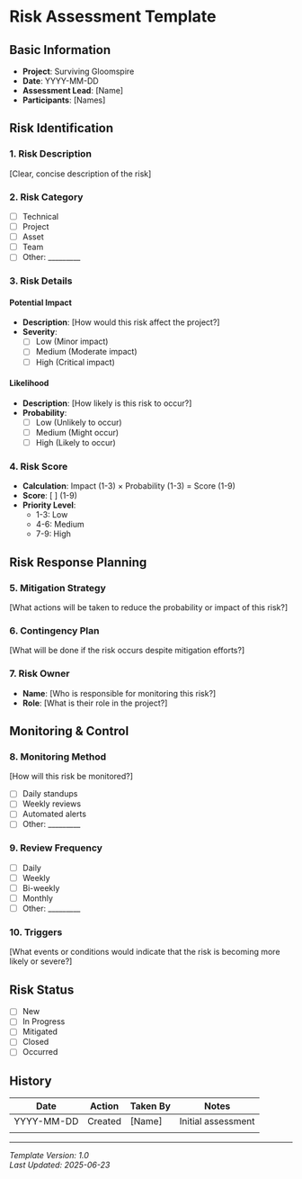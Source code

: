 # Risk Assessment Template

## Basic Information
- **Project**: Surviving Gloomspire
- **Date**: YYYY-MM-DD
- **Assessment Lead**: [Name]
- **Participants**: [Names]

## Risk Identification

### 1. Risk Description
[Clear, concise description of the risk]

### 2. Risk Category
- [ ] Technical
- [ ] Project
- [ ] Asset
- [ ] Team
- [ ] Other: _________

### 3. Risk Details

#### Potential Impact
- **Description**: [How would this risk affect the project?]
- **Severity**: 
  - [ ] Low (Minor impact)
  - [ ] Medium (Moderate impact)
  - [ ] High (Critical impact)

#### Likelihood
- **Description**: [How likely is this risk to occur?]
- **Probability**:
  - [ ] Low (Unlikely to occur)
  - [ ] Medium (Might occur)
  - [ ] High (Likely to occur)

### 4. Risk Score
- **Calculation**: Impact (1-3) × Probability (1-3) = Score (1-9)
- **Score**: [ ] (1-9)
- **Priority Level**:
  - 1-3: Low
  - 4-6: Medium
  - 7-9: High

## Risk Response Planning

### 5. Mitigation Strategy
[What actions will be taken to reduce the probability or impact of this risk?]

### 6. Contingency Plan
[What will be done if the risk occurs despite mitigation efforts?]

### 7. Risk Owner
- **Name**: [Who is responsible for monitoring this risk?]
- **Role**: [What is their role in the project?]

## Monitoring & Control

### 8. Monitoring Method
[How will this risk be monitored?]
- [ ] Daily standups
- [ ] Weekly reviews
- [ ] Automated alerts
- [ ] Other: _________

### 9. Review Frequency
- [ ] Daily
- [ ] Weekly
- [ ] Bi-weekly
- [ ] Monthly
- [ ] Other: _________

### 10. Triggers
[What events or conditions would indicate that the risk is becoming more likely or severe?]

## Risk Status
- [ ] New
- [ ] In Progress
- [ ] Mitigated
- [ ] Closed
- [ ] Occurred

## History
| Date | Action | Taken By | Notes |
|------|--------|----------|-------|
| YYYY-MM-DD | Created | [Name] | Initial assessment |
| | | | |

---
*Template Version: 1.0*  
*Last Updated: 2025-06-23*
